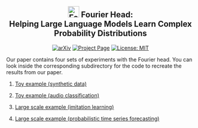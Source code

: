 <div align="center">

## <img src="https://github.com/nate-gillman/professional-site/blob/main/fourier-head-static/images/favicon.ico" alt="Fourier's head" width="30"/> Fourier Head:<br />Helping Large Language Models Learn Complex Probability Distributions

[![arXiv](https://img.shields.io/badge/arXiv-2410.XXXXX-<COLOR>.svg)](https://nategillman.com/fourier-head)
[![Project Page](https://img.shields.io/badge/Project%20page-8A2BE2)](https://nategillman.com/fourier-head)
[![License: MIT](https://img.shields.io/badge/License-MIT-yellow.svg)](https://opensource.org/licenses/MIT)

</div>

Our paper contains four sets of experiments with the Fourier head.
You can look inside the corresponding subdirectory for the code to recreate the results from our paper.

1. [Toy example (synthetic data)](/toy-example-synthetic/README.md)

2. [Toy example (audio classification)](/toy_example_audio/README.md)

3. [Large scale example (imitation learning)](/imitation-learning/README.md)

4. [Large scale example (probabilistic time series forecasting)](/time-series-forecasting/README.md)